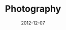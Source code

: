 ---
title: Photography
date: 2012-12-07
category: 4
date: 2012-12-07
facts: Long Time Exposure Photograpy
subpage: false
titleimage: "ars-longtime-preview.jpg"
gallery:
  - file: "ars-longtime.png"
    preview: "ars-longtime-150.jpg"
    description: "Ars Electronica Center @ night (15 sec. Exposure Time)."
---